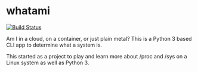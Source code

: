# whatami

[![Build Status](https://travis-ci.org/powersj/whatami.svg?branch=master)](https://travis-ci.org/powersj/whatami)

Am I in a cloud, on a container, or just plain metal? This is a Python 3 based CLI app to determine what a system is.

This started as a project to play and learn more about /proc and /sys on a Linux system as well as Python 3.
